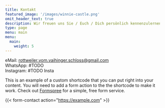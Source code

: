```yaml
---
title: Kontakt
featured_image: '/images/winnie-castle.png'
omit_header_text: true
description: Wir freuen uns Sie / Euch / Dich persönlich kennenzulernen
type: page
menu: main
menu:
  main:
    weight: 5
---
```


eMail: rottweiler.vom.vaihinger.schloss@gmail.com  
WhatsApp: #TODO  
Instagram: #TODO Insta

This is an example of a custom shortcode that you can put right into your content. You will need to add a form action to the the shortcode to make it work. Check out [Formspree](https://formspree.io/) for a simple, free form service. 

{{< form-contact action="https://example.com"  >}}
